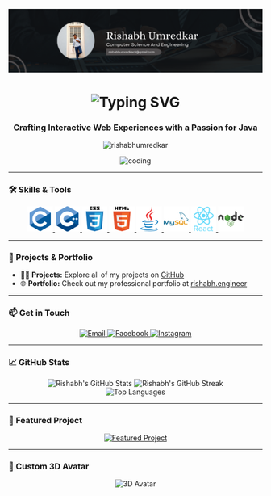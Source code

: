 ![Banner](https://github.com/RishabhUmredkar/RishabhUmredkar/blob/main/Blue%2C%20Green%2C%20and%20White%20Modern%20Tech%20Web%20Developer%20LinkedIn%20Banner%20(3).png)

<h1 align="center">
  <img src="https://readme-typing-svg.demolab.com?font=Fira+Code&size=50&duration=4000&pause=500&color=0e75b6&center=true&vCenter=true&width=600&lines=Hi+👋,+I'm+Rishabh+Umredkar;Full+Stack+Java+Developer" alt="Typing SVG" />
</h1>

<h3 align="center">Crafting Interactive Web Experiences with a Passion for Java</h3>

<p align="center">
  <img src="https://komarev.com/ghpvc/?username=rishabhumredkar&label=Profile%20views&color=0e75b6&style=flat" alt="rishabhumredkar" />
</p>

<p align="center">
  <img src="https://media.giphy.com/media/lP8xu5t2DLGG045H8F/giphy.gif" alt="coding" width="400"/>
</p>

---

### 🛠️ Skills & Tools

<p align="center">
  <a href="https://www.cprogramming.com/" target="_blank" rel="noreferrer">
    <img src="https://raw.githubusercontent.com/devicons/devicon/master/icons/c/c-original.svg" alt="C" width="50" height="50"/>
  </a>
  <a href="https://www.w3schools.com/cpp/" target="_blank" rel="noreferrer">
    <img src="https://raw.githubusercontent.com/devicons/devicon/master/icons/cplusplus/cplusplus-original.svg" alt="C++" width="50" height="50"/>
  </a>
  <a href="https://www.w3schools.com/css/" target="_blank" rel="noreferrer">
    <img src="https://raw.githubusercontent.com/devicons/devicon/master/icons/css3/css3-original-wordmark.svg" alt="CSS3" width="50" height="50"/>
  </a>
  <a href="https://www.w3.org/html/" target="_blank" rel="noreferrer">
    <img src="https://raw.githubusercontent.com/devicons/devicon/master/icons/html5/html5-original-wordmark.svg" alt="HTML5" width="50" height="50"/>
  </a>
  <a href="https://www.java.com" target="_blank" rel="noreferrer">
    <img src="https://raw.githubusercontent.com/devicons/devicon/master/icons/java/java-original.svg" alt="Java" width="50" height="50"/>
  </a>
  <a href="https://www.mysql.com/" target="_blank" rel="noreferrer">
    <img src="https://raw.githubusercontent.com/devicons/devicon/master/icons/mysql/mysql-original-wordmark.svg" alt="MySQL" width="50" height="50"/>
  </a>
  <a href="https://reactjs.org/" target="_blank" rel="noreferrer">
    <img src="https://raw.githubusercontent.com/devicons/devicon/master/icons/react/react-original-wordmark.svg" alt="React" width="50" height="50"/>
  </a>
  <a href="https://nodejs.org/" target="_blank" rel="noreferrer">
    <img src="https://raw.githubusercontent.com/devicons/devicon/master/icons/nodejs/nodejs-original-wordmark.svg" alt="Node.js" width="50" height="50"/>
  </a>
</p>

---

### 🚀 Projects & Portfolio

- 👨‍💻 **Projects:** Explore all of my projects on [GitHub](https://github.com/RishabhUmredkar)
- 🌐 **Portfolio:** Check out my professional portfolio at [rishabh.engineer](https://rishabh.engineer)

---

### 📫 Get in Touch

<div align="center">
  <a href="mailto:rishabhumredkar0@gmail.com">
    <img src="https://img.icons8.com/fluent/48/000000/email.png" alt="Email" height="40" width="40"/>
  </a>
  <a href="https://fb.com/rishabh.umredkar.3/" target="_blank">
    <img src="https://img.icons8.com/fluent/48/000000/facebook-new.png" alt="Facebook" height="40" width="40"/>
  </a>
  <a href="https://instagram.com/rishabh_umredkar" target="_blank">
    <img src="https://img.icons8.com/fluent/48/000000/instagram-new.png" alt="Instagram" height="40" width="40"/>
  </a>
</div>

---

### 📈 GitHub Stats

<div align="center">
  <img src="https://github-readme-stats.vercel.app/api?username=rishabhumredkar&show_icons=true&theme=radical&hide_border=true" alt="Rishabh's GitHub Stats" />
  <img src="https://github-readme-streak-stats.herokuapp.com/?user=rishabhumredkar&theme=radical&hide_border=true" alt="Rishabh's GitHub Streak" />
</div>

<div align="center">
  <img src="https://github-readme-stats.vercel.app/api/top-langs/?username=rishabhumredkar&layout=compact&theme=radical&hide_border=true" alt="Top Languages" />
</div>

---

### 🌟 Featured Project

<div align="center">
  <a href="https://github.com/RishabhUmredkar/YourFeaturedProject">
    <img src="https://github.com/RishabhUmredkar/RishabhUmredkar/blob/main/your-featured-project-image.gif" alt="Featured Project" width="600"/>
  </a>
</div>

---

### 🎨 Custom 3D Avatar

<div align="center">
  <img src="https://raw.githubusercontent.com/RishabhUmredkar/RishabhUmredkar/main/3d-avatar.gif" alt="3D Avatar" width="200"/>
</div>
